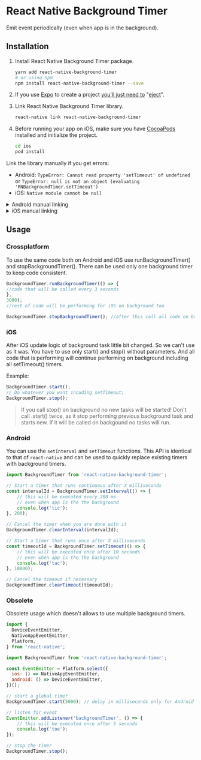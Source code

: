 # React Native Background Timer
Emit event periodically (even when app is in the background).

## Installation
1. Install React Native Background Timer package.

    ```bash
    yarn add react-native-background-timer
    # or using npm
    npm install react-native-background-timer --save
    ```

2. If you use [Expo](https://expo.io/) to create a project [you'll just need to](https://facebook.github.io/react-native/docs/getting-started#caveats) "[eject](https://docs.expo.io/versions/latest/expokit/eject)".

3. Link React Native Background Timer library.

    ```bash
    react-native link react-native-background-timer
    ```

4. Before running your app on iOS, make sure you have [CocoaPods](https://cocoapods.org) installed and initialize the project.

    ```bash
    cd ios
    pod install
    ```

Link the library manually if you get errors:

- Android: `TypeError: Cannot read property 'setTimeout' of undefined` or `TypeError: null is not an object (evaluating 'RNBackgroundTimer.setTimeout')`
- iOS: `Native module cannot be null`

<details>
    <summary>Android manual linking</summary>

- `android/settings.gradle`

    ```diff
    + include ':react-native-background-timer'
    + project(':react-native-background-timer').projectDir = new File(rootProject.projectDir, '../node_modules/react-native-background-timer/android')
    ```

- `android/app/build.gradle`

    ```diff
    dependencies {
    +   implementation project(':react-native-background-timer')
    }
    ```

- `android/app/src/main/java/com/your-app/MainApplication.java`

    ```diff
    + import com.ocetnik.timer.BackgroundTimerPackage;

    @Override
    protected List<ReactPackage> getPackages() {
      return Arrays.<ReactPackage>asList(
    +   new BackgroundTimerPackage()
      );
    }
    ```
</details>

<details>
  <summary>iOS manual linking</summary>

- `ios/Podfile`

    ```diff
    + pod 'react-native-background-timer', :path => '../node_modules/react-native-background-timer'
    ```
</details>

## Usage

### Crossplatform
To use the same code both on Android and iOS use runBackgroundTimer() and stopBackgroundTimer(). There can be used only one background timer to keep code consistent.

```js
BackgroundTimer.runBackgroundTimer(() => { 
//code that will be called every 3 seconds 
}, 
3000);
//rest of code will be performing for iOS on background too

BackgroundTimer.stopBackgroundTimer(); //after this call all code on background stop run.
```

### iOS
After iOS update logic of background task little bit changed. So we can't use as it was. 
You have to use only start() and stop() without parameters. And all code that is performing will continue performing on background including all setTimeout() timers.

Example:
```js
BackgroundTimer.start();
// Do whatever you want incuding setTimeout;
BackgroundTimer.stop();
```

> If you call stop() on background no new tasks will be started!
> Don't call .start() twice, as it stop performing previous background task and starts new. 
> If it will be called on backgound no tasks will run.

### Android
You can use the `setInterval` and `setTimeout` functions.
This API is identical to that of `react-native` and can be used to quickly replace existing timers
with background timers.

```js
import BackgroundTimer from 'react-native-background-timer';
```

```js
// Start a timer that runs continuous after X milliseconds
const intervalId = BackgroundTimer.setInterval(() => {
	// this will be executed every 200 ms
	// even when app is the the background
	console.log('tic');
}, 200);

// Cancel the timer when you are done with it
BackgroundTimer.clearInterval(intervalId);
```

```js
// Start a timer that runs once after X milliseconds
const timeoutId = BackgroundTimer.setTimeout(() => {
	// this will be executed once after 10 seconds
	// even when app is the the background
  	console.log('tac');
}, 10000);

// Cancel the timeout if necessary
BackgroundTimer.clearTimeout(timeoutId);
```

### Obsolete
Obsolete usage which doesn't allows to use multiple background timers.

```js
import {
  DeviceEventEmitter,
  NativeAppEventEmitter,
  Platform,
} from 'react-native';

import BackgroundTimer from 'react-native-background-timer';
```

```js
const EventEmitter = Platform.select({
  ios: () => NativeAppEventEmitter,
  android: () => DeviceEventEmitter,
})();
```

```js
// start a global timer
BackgroundTimer.start(5000); // delay in milliseconds only for Android
```
```js
// listen for event
EventEmitter.addListener('backgroundTimer', () => {
	// this will be executed once after 5 seconds
	console.log('toe');
});
```
```js
// stop the timer
BackgroundTimer.stop();
```
